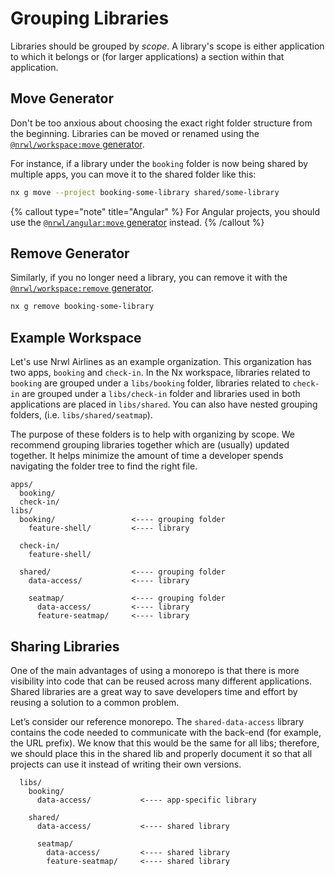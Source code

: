 # Grouping Libraries

Libraries should be grouped by _scope_. A library's scope is either application to which it belongs or (for larger applications) a section within that application.

## Move Generator

Don't be too anxious about choosing the exact right folder structure from the beginning. Libraries can be moved or renamed using the [`@nrwl/workspace:move` generator](/workspace/move).

For instance, if a library under the `booking` folder is now being shared by multiple apps, you can move it to the shared folder like this:

```bash
nx g move --project booking-some-library shared/some-library
```

{% callout type="note" title="Angular" %}
For Angular projects, you should use the [`@nrwl/angular:move` generator](/packages/angular/generators/move) instead.
{% /callout %}

## Remove Generator

Similarly, if you no longer need a library, you can remove it with the [`@nrwl/workspace:remove` generator](/workspace/remove).

```bash
nx g remove booking-some-library
```

## Example Workspace

Let's use Nrwl Airlines as an example organization. This organization has two apps, `booking` and `check-in`. In the Nx workspace, libraries related to `booking` are grouped under a `libs/booking` folder, libraries related to `check-in` are grouped under a `libs/check-in` folder and libraries used in both applications are placed in `libs/shared`. You can also have nested grouping folders, (i.e. `libs/shared/seatmap`).

The purpose of these folders is to help with organizing by scope. We recommend grouping libraries together which are (usually) updated together. It helps minimize the amount of time a developer spends navigating the folder tree to find the right file.

```text
apps/
  booking/
  check-in/
libs/
  booking/                 <---- grouping folder
    feature-shell/         <---- library

  check-in/
    feature-shell/

  shared/                  <---- grouping folder
    data-access/           <---- library

    seatmap/               <---- grouping folder
      data-access/         <---- library
      feature-seatmap/     <---- library
```

## Sharing Libraries

One of the main advantages of using a monorepo is that there is more visibility into code that can be reused across many different applications. Shared libraries are a great way to save developers time and effort by reusing a solution to a common problem.

Let’s consider our reference monorepo. The `shared-data-access` library contains the code needed to communicate with the back-end (for example, the URL prefix). We know that this would be the same for all libs; therefore, we should place this in the shared lib and properly document it so that all projects can use it instead of writing their own versions.

```text
  libs/
    booking/
      data-access/           <---- app-specific library

    shared/
      data-access/           <---- shared library

      seatmap/
        data-access/         <---- shared library
        feature-seatmap/     <---- shared library
```
